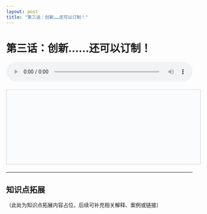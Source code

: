 ```yaml
---
layout: post
title: "第三话：创新……还可以订制！"
---
```


# 第三话：创新……还可以订制！

<div style="margin-bottom: 1.5em;">
  <audio id="audio-ep3" controls style="width: 100%; max-width: 700px;">
    <source src="/class/assets/podcasts/innovation_ep3.wav" type="audio/wav">
    您的浏览器不支持 audio 元素。
  </audio>
</div>
<div id="lrc-container-ep3" style="width: 100%; max-width: 700px; max-height: 240px; min-height: 180px; overflow-y: auto; border: 1px solid #ccc; padding: 10px; background: #fafbfc; margin-bottom: 1.5em;">
  <ul id="lrc-list-ep3" style="margin:0; padding:0;"></ul>
</div>
<script>
async function fetchLRC(url) {
  const res = await fetch(url);
  return await res.text();
}
function parseLRC(lrc) {
  const lines = lrc.split('\n');
  const result = [];
  const timeExp = /^(\d{2}):(\d{2})\s+/;
  for (let line of lines) {
    const match = timeExp.exec(line);
    if (match) {
      const min = parseInt(match[1]);
      const sec = parseInt(match[2]);
      const time = min * 60 + sec;
      const text = line.replace(timeExp, '').trim();
      result.push({ time, text });
    }
  }
  return result;
}
function renderLRC(lrcArr) {
  const ul = document.getElementById('lrc-list-ep3');
  ul.innerHTML = '';
  lrcArr.forEach((item, idx) => {
    const li = document.createElement('li');
    li.textContent = item.text;
    li.setAttribute('data-idx', idx);
    li.style.listStyle = 'none';
    ul.appendChild(li);
  });
}
function syncLRC(audio, lrcArr) {
  const ul = document.getElementById('lrc-list-ep3');
  audio.addEventListener('timeupdate', () => {
    const currentTime = audio.currentTime;
    let idx = 0;
    for (let i = 0; i < lrcArr.length; i++) {
      if (currentTime >= lrcArr[i].time) idx = i;
      else break;
    }
    ul.querySelectorAll('li').forEach(li => li.classList.remove('active'));
    const activeLi = ul.querySelector(`li[data-idx=\"${idx}\"]`);
    if (activeLi) {
      activeLi.classList.add('active');
      activeLi.scrollIntoView({ behavior: 'smooth', block: 'center' });
    }
  });
}
(async function() {
  const lrcText = await fetchLRC('/class/assets/podcasts/innovation_ep3.txt');
  const lrcArr = parseLRC(lrcText);
  renderLRC(lrcArr);
  const audio = document.getElementById('audio-ep3');
  syncLRC(audio, lrcArr);
})();
</script>
<style>
#lrc-list-ep3 li.active {
  color: #fff;
  background: #0078d7;
  font-weight: bold;
}
#lrc-list-ep3 li {
  padding: 2px 0;
  transition: background 0.2s;
  font-size: 1.08em;
  line-height: 1.7;
}
</style>

---

## 知识点拓展

（此处为知识点拓展内容占位，后续可补充相关解释、案例或链接） 